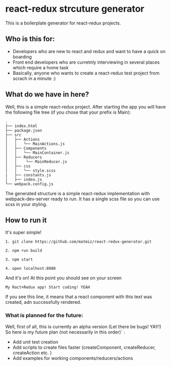 # react-redux strcuture generator
This is a boilerplate generator for react-redux projects.

## Who is this for:
* Developers who are new to react and redux and want to have a quick on boarding
* Front end developers who are curretnly interviewing in several places which require a home task
* Basically, anyone who wants to create a react-redux test project from scrach in a minute :) 

## What do we have in here?
Well, this is a simple react-redux project. After starting the app you will have the following file tree (if you chose that your prefix is Main):
```
.
├── index.html
├── package.json
├── src
│   ├── Actions
│   │   └── MainActions.js
│   ├── Components
│   │   └── MainContainer.js
│   ├── Reducers
│   │    └── MainReducer.js
│   ├── css
│   │   └── style.scss
|   ├── constants.js
│   ├── index.js
└── webpack.config.js

```

The generated structure is a simple react-redux implementation with webpack-dev-server ready to run.
It has a single scss file so you can use scss in your styling. 

## How to run it
It's super simple!
```
1. git clone https://github.com/matmiz/react-redux-generator.git 
```
```
2. npm run build
```
```
3. npm start
```
```
4. open localhost:8080
```
And it's on! At this point you should see on your screen 
```
My Ract+Redux app! Start coding! YEAH
```
If you see this line, it means that a react component with this text was created, adn successfully rendered. 

### What is planned for the future:

Well, first of all, this is currently an alpha version (Let there be bugs! YAY!)
So here is my future plan (not necessarily in this order)` :
* Add unit test creation 
* Add scripts to create files faster (createComponent, createReducer, createAction etc. )
* Add examples for working components/reducers/actions